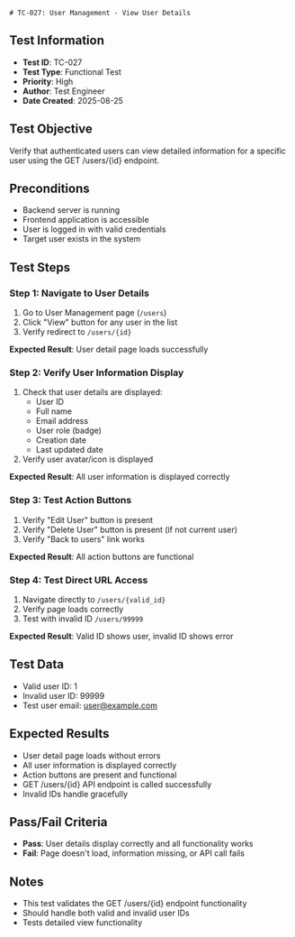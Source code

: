     # TC-027: User Management - View User Details

## Test Information
- **Test ID**: TC-027
- **Test Type**: Functional Test
- **Priority**: High
- **Author**: Test Engineer
- **Date Created**: 2025-08-25

## Test Objective
Verify that authenticated users can view detailed information for a specific user using the GET /users/{id} endpoint.

## Preconditions
- Backend server is running
- Frontend application is accessible
- User is logged in with valid credentials
- Target user exists in the system

## Test Steps

### Step 1: Navigate to User Details
1. Go to User Management page (`/users`)
2. Click "View" button for any user in the list
3. Verify redirect to `/users/{id}`

**Expected Result**: User detail page loads successfully

### Step 2: Verify User Information Display
1. Check that user details are displayed:
   - User ID
   - Full name
   - Email address
   - User role (badge)
   - Creation date
   - Last updated date
2. Verify user avatar/icon is displayed

**Expected Result**: All user information is displayed correctly

### Step 3: Test Action Buttons
1. Verify "Edit User" button is present
2. Verify "Delete User" button is present (if not current user)
3. Verify "Back to users" link works

**Expected Result**: All action buttons are functional

### Step 4: Test Direct URL Access
1. Navigate directly to `/users/{valid_id}`
2. Verify page loads correctly
3. Test with invalid ID `/users/99999`

**Expected Result**: Valid ID shows user, invalid ID shows error

## Test Data
- Valid user ID: 1
- Invalid user ID: 99999
- Test user email: user@example.com

## Expected Results
- User detail page loads without errors
- All user information is displayed correctly
- Action buttons are present and functional
- GET /users/{id} API endpoint is called successfully
- Invalid IDs handle gracefully

## Pass/Fail Criteria
- **Pass**: User details display correctly and all functionality works
- **Fail**: Page doesn't load, information missing, or API call fails

## Notes
- This test validates the GET /users/{id} endpoint functionality
- Should handle both valid and invalid user IDs
- Tests detailed view functionality
